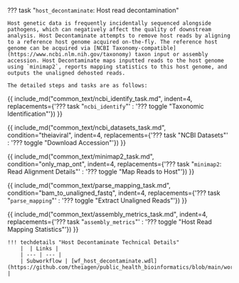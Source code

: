 ??? task "`host_decontaminate`: Host read decontamination"

    Host genetic data is frequently incidentally sequenced alongside pathogens, which can negatively affect the quality of downstream analysis. Host Decontaminate attempts to remove host reads by aligning to a reference host genome acquired on-the-fly. The reference host genome can be acquired via [NCBI Taxonomy-compatible](https://www.ncbi.nlm.nih.gov/taxonomy) taxon input or assembly accession. Host Decontaminate maps inputted reads to the host genome using `minimap2`, reports mapping statistics to this host genome, and outputs the unaligned dehosted reads. 

    The detailed steps and tasks are as follows:

{{ include_md("common_text/ncbi_identify_task.md", indent=4, replacements={'??? task "`ncbi_identify`"' : '??? toggle "Taxonomic Identification"'}) }}

{{ include_md("common_text/ncbi_datasets_task.md", condition="theiaviral", indent=4, replacements={'??? task "NCBI Datasets"' : '??? toggle "Download Accession"'}) }}

{{ include_md("common_text/minimap2_task.md", condition="only_map_ont", indent=4, replacements={'??? task "`minimap2`: Read Alignment Details"' : '??? toggle "Map Reads to Host"'}) }}

{{ include_md("common_text/parse_mapping_task.md", condition="bam_to_unaligned_fastq", indent=4, replacements={'??? task "`parse_mapping`"' : '??? toggle "Extract Unaligned Reads"'}) }}

{{ include_md("common_text/assembly_metrics_task.md", indent=4, replacements={'??? task "`assembly_metrics`"' : '??? toggle "Host Read Mapping Statistics"'}) }}

    !!! techdetails "Host Decontaminate Technical Details"
        |  | Links |
        | --- | --- |
        | Subworkflow | [wf_host_decontaminate.wdl](https://github.com/theiagen/public_health_bioinformatics/blob/main/workflows/utilities/wf_host_decontaminate.wdl) |